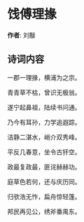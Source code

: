 # 饯傅理掾

**作者**: 刘黻

## 诗词内容

一郡一理掾，横浦为之宗。

青青草不枯，曾识无极翁。

遂宁起鼻祖，陆续书问通。

乃今有耳孙，力学追遐踪。

洁静二湛水，峭介双秀峰。

平反几春意，坐令古犴空。

政最复政最，匪诧赫赫功。

庭草色若何，还与庆历同。

归欤浩无怍，扁舟惊轻篷。

邦民再见公，绣斧番禺东。

